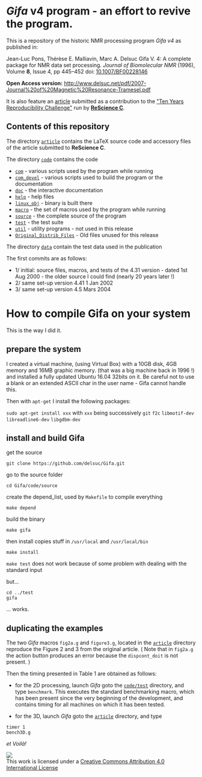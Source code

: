 # *Gifa* v4 program - an effort to revive the program.

This is a repository of the historic NMR processing program *Gifa v4* as published in:


Jean-Luc Pons, Thérèse E. Malliavin, Marc A. Delsuc Gifa V. 4: A complete package for NMR data set processing. 
*Journal of Biomolecular NMR* (1996), Volume **8**, Issue 4, pp 445–452 
doi: [10.1007/BF00228146](https://doi.org/10.1007/BF00228146)
 
**Open Access version:** http://www.delsuc.net/pdf/2007-Journal%20of%20Magnetic%20Resonance-Tramesel.pdf

It is also feature an [article](article/article.pdf) submitted as a contribution to the ["Ten Years Reproducibility Challenge"](https://github.com/ReScience/ten-years) run by [**ReScience C**](https://rescience.github.io/).


## Contents of this repository

The directory [`article`](article) contains the LaTeX source code and accessory files of the article submitted to **ReScience C**.

The directory [`code`](code) contains the code 

- [`com`](code/com) - various scripts used by the program while running
- [`com_devel`](code/com_devel) - various scripts used to build the program or the documentation
- [`doc`](code/doc) - the interactive documentation
- [`help`](code/help) - help files
- [`linux_obj`](code/linux_obj) - binary is built there
- [`macro`](code/macro) - the set of macros used by the program while running
- [`source`](code/source) - the complete source of the program
- [`test`](code/test) - the test suite
- [`util`](code/util) - utility programs - not used in this release
- [`Original_Distrib_Files`](code/Original_Distrib_Files) - Old files unused for this release

The directory [`data`](data) contain the test data used in the publication

The first commits are as follows:
- 1/ initial:  source files, macros, and tests of the 4.31 version - dated 1st Aug 2000 - the older source I could find (nearly 20 years later !)
- 2/ same set-up version 4.41 1 Jan 2002
- 3/ same set-up version 4.5  Mars 2004


# How to compile Gifa on your system
This is the way I did it.

## prepare the system
I created a virtual machine, (using Virtual Box) with a 10GB disk, 4GB memory and 16MB graphic memory. (that was a big machine back in 1996 !) and installed a fully updated Ubuntu 16.04 32bits on it.
Be careful not to use a blank or an extended ASCII char in the user name - Gifa cannot handle this.

Then with `apt-get` I install the following packages:

`sudo apt-get install xxx` with `xxx` being successively
`git`
`f2c`
`libmotif-dev`
`libreadline6-dev`
`libgdbm-dev`

## install and build Gifa
get the source
```
git clone https://github.com/delsuc/Gifa.git
```
go to the source folder
```
cd Gifa/code/source
```
create the depend_list, used by `Makefile` to compile everything
```
make depend
```
build the binary
```
make gifa
```
then install copies stuff in `/usr/local` and `/usr/local/bin`
```
make install
```

`make test` does not work because of some problem with dealing with the standard input 

but...
```
cd ../test
gifa
```
... works.

## duplicating the examples
The two *Gifa* macros `fig2a.g` and `figure3.g`, located in the [`article`](article) directory reproduce the Figure 2 and 3 from the original article.
( Note that in `fig2a.g` the action button produces an error because the `dispcont_doit` is not present. )

Then the timing presented in Table 1 are obtained as follows:

- for the 2D processing, launch *Gifa* goto the [`code/test`](code/test) directory, and type `benchmark`.
This executes the standard benchmarking macro, which has been present since the very beginning of the development,
and contains timing for all machines on which it has been tested.

- for the 3D, launch *Gifa* goto the [`article`](article) directory, and type
```
timer 1
bench3D.g
```

*et Voilà!*

[<img src="https://i.creativecommons.org/l/by/4.0/88x31.png">](http://creativecommons.org/licenses/by/4.0/)  
This work is licensed under a [Creative Commons Attribution 4.0 International License](http://creativecommons.org/licenses/by/4.0/)
